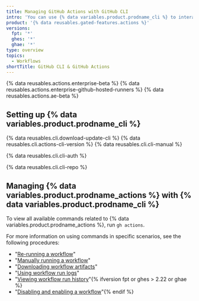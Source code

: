 ```yaml
---
title: Managing GitHub Actions with GitHub CLI
intro: 'You can use {% data variables.product.prodname_cli %} to interact with {% data variables.product.prodname_actions %}.'
product: '{% data reusables.gated-features.actions %}'
versions:
  fpt: '*'
  ghes: '*'
  ghae: '*'
type: overview
topics:
  - Workflows
shortTitle: GitHub CLI & GitHub Actions
---
```


{% data reusables.actions.enterprise-beta %}
{% data reusables.actions.enterprise-github-hosted-runners %}
{% data reusables.actions.ae-beta %}

## Setting up {% data variables.product.prodname_cli %}

{% data reusables.cli.download-update-cli %} {% data reusables.cli.actions-cli-version %} {% data reusables.cli.cli-manual %}

{% data reusables.cli.cli-auth %}

{% data reusables.cli.cli-repo %}

## Managing {% data variables.product.prodname_actions %} with {% data variables.product.prodname_cli %}

To view all available commands related to {% data variables.product.prodname_actions %}, run `gh actions`.

For more information on using commands in specific scenarios, see the following procedures:

- "[Re-running a workflow](/actions/managing-workflow-runs/re-running-a-workflow#re-run-a-workflow-through-github-cli)"
- "[Manually running a workflow](/actions/managing-workflow-runs/manually-running-a-workflow#running-a-workflow-using-github-cli)"
- "[Downloading workflow artifacts](/actions/managing-workflow-runs/downloading-workflow-artifacts#download-artifacts-through-github-cli)"
- "[Using workflow run logs](/actions/managing-workflow-runs/using-workflow-run-logs#viewing-logs-through-github-cli)"
- "[Viewing workflow run history](/actions/managing-workflow-runs/viewing-workflow-run-history#viewing-workflow-run-history-with-github-cli)"{% ifversion fpt or ghes > 2.22 or ghae %}
- "[Disabling and enabling a workflow](/actions/managing-workflow-runs/disabling-and-enabling-a-workflow#disabling-and-enabling-workflows-through-github-cli)"{% endif %}
